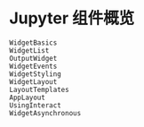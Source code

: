 # Jupyter 组件概览

```{toctree}
WidgetBasics
WidgetList
OutputWidget
WidgetEvents
WidgetStyling
WidgetLayout
LayoutTemplates
AppLayout
UsingInteract
WidgetAsynchronous
```
